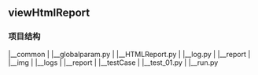 ## viewHtmlReport
### 项目结构
|__common
|   |__globalparam.py
|   |__HTMLReport.py
|   |__log.py
|
|__report
|   |__img
|   |__logs
|   |__report
|
|__testCase
|   |__test_01.py
|
|__run.py
